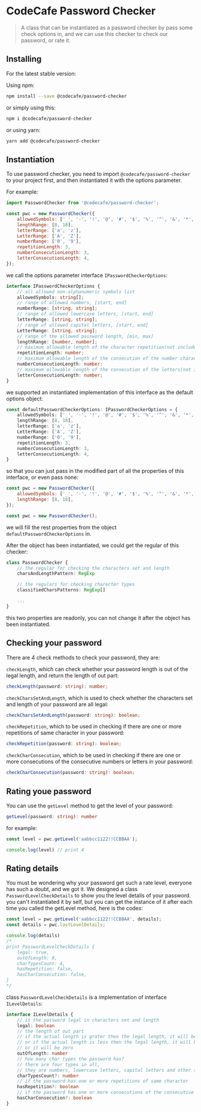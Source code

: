 # CodeCafe Password Checker

> A class that can be instantiated as a password checker by pass some check options in, and we can use this checker to check our password, or rate it.

## Installing

For the latest stable version:

Using npm:

```sh
npm install --save @codecafe/password-checker
```

or simply using this:
```sh
npm i @codecafe/password-checker
```

or using yarn:

```sh
yarn add @codecafe/password-checker
```

## Instantiation

To use password checker, you need to import `@codecafe/password-checker` to your project first, and then instantiated it with the options parameter.

For example:

```js
import PasswordChecker from '@codecafe/password-checker';

const pwc = new PasswordChecker({
    allowedSymbols: ['_', '-', '!', '@', '#', '$', '%', '^', '&', '*', '?'],
    lengthRange: [8, 18],
    letterRange: ['a', 'z'],
    LetterRange: ['A', 'Z'],
    numberRange: ['0', '9'],
    repetitionLength: 3,
    numberConsecutionLength: 3,
    letterConsecutionLength: 4,
});
```

we call the options parameter interface `IPasswordCheckerOptions`:

```ts
interface IPasswordCheckerOptions {
    // all allowed non-alphanumeric symbols list
    allowedSymbols: string[];
    // range of allowed numbers, [start, end]
    numberRange: [string, string];
    // range of allowed lowercase letters, [start, end]
    letterRange: [string, string];
    // range of allowed capital letters, [start, end]
    LetterRange: [string, string];
    // range of the allowed password length, [min, max]
    lengthRange: [number, number];
    // maximum allowable length of the character repetition(not include the max value)
    repetitionLength: number;
    // maximum allowable length of the consecution of the number characters(not include the max value)
    numberConsecutionLength: number;
    // maximum allowable length of the consecution of the letters(not include the max value)
    letterConsecutionLength: number;
}
```

we supported an instantiated implementation of this interface as the default options object:

```ts
const defaultPasswordCheckerOptions: IPasswordCheckerOptions = {
    allowedSymbols: ['_', '-', '!', '@', '#', '$', '%', '^', '&', '*', '?'],
    lengthRange: [8, 18],
    letterRange: ['a', 'z'],
    LetterRange: ['A', 'Z'],
    numberRange: ['0', '9'],
    repetitionLength: 3,
    numberConsecutionLength: 3,
    letterConsecutionLength: 4,
}
```

so that you can just pass in the modified part of all the properties of this interface,
or even pass none:

```js
const pwc = new PasswordChecker({
    allowedSymbols: ['_', '-', '!', '@', '#', '$', '%', '^', '&', '*', '?'],
    lengthRange: [8, 18],
});
```

```js
const pwc = new PasswordChecker();
```

we will fill the rest properties from the object `defaultPasswordCheckerOptions` in.

After the object has been instantiated, we could get the regular of this checker:

```ts
class PasswordChecker {
    // the regular for checking the characters set and length
    charsAndLengthPattern: RegExp

    // the regulars for checking charecter types
    classifiedCharsPatterns: RegExp[]

    ...
}
```

this two properties are readonly, you can not change it after the object has been instantiated.

## Checking your password

There are 4 check methods to check your password, they are:

`checkLength`, which can check whether your password length is out of the legal length, and return the length of out part:

```ts
checkLength(password: string): number;
```

`checkCharsSetAndLength`, which is used to check whether the characters set and length of your password are all legal:

```ts
checkCharsSetAndLength(password: string): boolean;
```

`checkRepetition`, which to be used in checking if there are one or more repetitions of same character in your password:

```ts
checkRepetition(password: string): boolean;
```

`checkCharConsecution`, which to be used in checking if there are one or more consecutions of the consecutive numbers or letters in your password:

```ts
checkCharConsecution(password: string): boolean;
```

## Rating youe password

You can use the `getLevel` method to get the level of your password:

```ts
getLevel(password: string): number
```

for example:
```js
const level = pwc.getLevel('aabbcc1122!!CCBBAA');

console.log(level) // print 4
```

## Rating details

You must be wondering why your password get such a rate level, everyone has such a doubt, and we got it.
We designed a class `PasswordLevelCheckDetails` to show you the level details of your password.
you can't instantiated it by self, but you can get the instance of it after each time you called the getLevel method,
here is the codes:

```js
const level = pwc.getLevel('aabbcc1122!!CCBBAA', details);
const details = pwc.lastLevelDetails;

console.log(details)
/*
print PasswordLevelCheckDetails {
    legal: true,
    outOfLength: 0,
    charTypesCount: 4,
    hasRepetition: false,
    hasCharConsecution: false,
}
*/
```

class `PasswordLevelCheckDetails` is a implementation of interface `ILevelDetails`:
```ts
interface ILevelDetails {
    // is the password legal in characters set and length
    legal: boolean
    // the length of out part
    // if the actual length is grater then the legal length, it will be a positive integer, which is the actual length subtracts the max vlaue of the legal length range,
    // or if the actual length is less then the legal length, it will be a negative integer, which is the actual length subtracts the min vlaue of the legal length range,
    // or it will be zero
    outOfLength: number
    // how many char types the password has?
    // there are four types in all,
    // they are numbers, lowercase letters, capital letters and other symbols
    charTypesCount?: number
    // if the password has one or more repetitions of same character
    hasRepetition?: boolean
    // if the password has one or more consecutions of the consecutive numbers or letters
    hasCharConsecution?: boolean
}
```